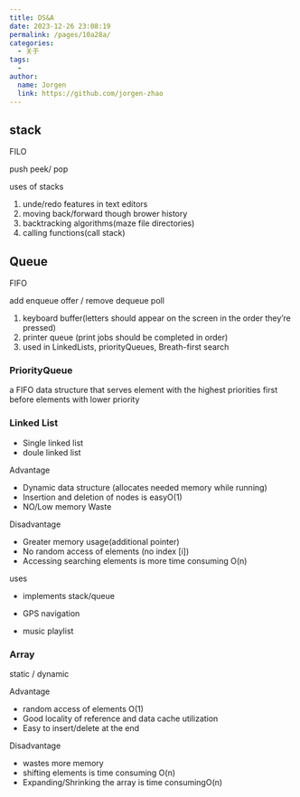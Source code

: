 ```yaml
---
title: DS&A
date: 2023-12-26 23:08:19
permalink: /pages/10a28a/
categories:
  - 关于
tags:
  - 
author: 
  name: Jorgen
  link: https://github.com/jorgen-zhao
---
```

## stack

FILO 

push peek/ pop

uses of stacks

1. unde/redo features in text editors
2. moving back/forward though brower history
3. backtracking algorithms(maze file directories)
4. calling functions(call stack)

## Queue

FIFO

add enqueue offer / remove dequeue poll

1. keyboard buffer(letters should appear on the screen in the order they’re pressed)
2. printer queue (print jobs should be completed in order)
3. used in LinkedLists, priorityQueues, Breath-first search

### PriorityQueue

a FIFO data structure that serves element with the highest priorities first before elements with lower priority

### Linked List
- Single linked list
- doule linked list

Advantage

- Dynamic data structure (allocates needed memory while running)
- Insertion and deletion of nodes is easyO(1)
- NO/Low memory Waste

Disadvantage

- Greater memory usage(additional pointer)
- No random access of elements (no index [i])
- Accessing searching elements is more time consuming O(n)

uses

- implements stack/queue

- GPS navigation

- music playlist
### Array

static / dynamic

Advantage

- random access of elements O(1)
- Good locality of reference and data cache utilization
- Easy to insert/delete at the end

Disadvantage

- wastes more memory
- shifting elements is time consuming O(n)
- Expanding/Shrinking the array is time consumingO(n)